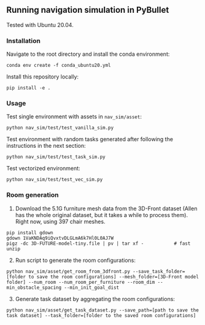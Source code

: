 ## Running navigation simulation in PyBullet

Tested with Ubuntu 20.04.

### Installation

Navigate to the root directory and install the conda environment:

```console
conda env create -f conda_ubuntu20.yml
```

Install this repository locally:

```console
pip install -e .
```

### Usage

Test single environment with assets in `nav_sim/asset`:

```console
python nav_sim/test/test_vanilla_sim.py
```

Test environment with random tasks generated after following the instructions in the next section:

```console
python nav_sim/test/test_task_sim.py
```

Test vectorized environment:

```console
python nav_sim/test/test_vec_sim.py
```

### Room generation

1. Download the 5.1G furniture mesh data from the 3D-Front dataset (Allen has the whole original dataset, but it takes a while to process them). Right now, using 397 chair meshes.
```console
pip install gdown
gdown 1VaKNDAq9iQvxtvDLGLmA6k7Hl0L0AJ7W
pigz -dc 3D-FUTURE-model-tiny.file | pv | tar xf -           # fast unzip
```

2. Run script to generate the room configurations:
```console
python nav_sim/asset/get_room_from_3dfront.py --save_task_folder=[folder to save the room configurations] --mesh_folder=[3D-Front model folder] --num_room --num_room_per_furniture --room_dim --min_obstacle_spacing --min_init_goal_dist
```
3. Generate task dataset by aggregating the room configurations:
```console
python nav_sim/asset/get_task_dataset.py --save_path=[path to save the task dataset] --task_folder=[folder to the saved room configurations]
```
